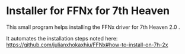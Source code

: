 # Installer for FFNx for 7th Heaven 
This small program helps installing the FFNx driver for 7th Heaven 2.0 .

It automates the installation steps noted here:
https://github.com/julianxhokaxhiu/FFNx#how-to-install-on-7h-2x
